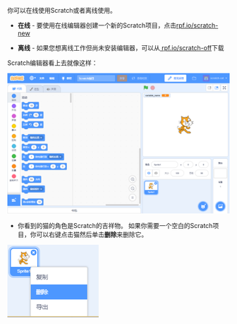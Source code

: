 你可以在线使用Scratch或者离线使用。

+ **在线** - 要使用在线编辑器创建一个新的Scratch项目，点击<a href="https://rpf.io/scratch-new" target="_blank">rpf.io/scratch-new</a>

+ **离线** - 如果您想离线工作但尚未安装编辑器，可以从<a href="https://rpf.io/scratch-off" target="_blank"> rpf.io/scratch-off</a>下载

Scratch编辑器看上去就像这样：

![截图](images/scratch-editor.png)

+ 你看到的猫的角色是Scratch的吉祥物。 如果你需要一个空白的Scratch项目，你可以右键点击猫然后单击**删除**来删除它。

![截屏](images/delete.png)